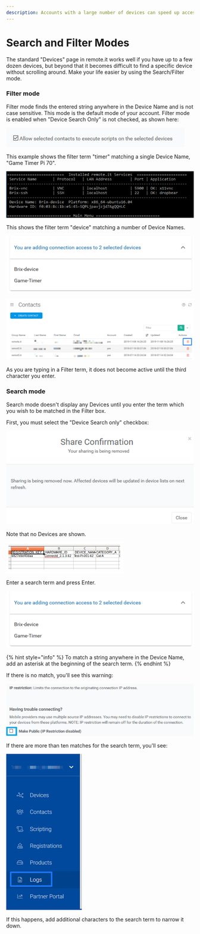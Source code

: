 ```yaml
---
description: Accounts with a large number of devices can speed up access using this mode
---
```


# Search and Filter Modes

The standard "Devices" page in remote.it works well if you have up to a few dozen devices, but beyond that it becomes difficult to find a specific device without scrolling around.  Make your life easier by using the Search/Filter mode.

### Filter mode

Filter mode finds the entered string anywhere in the Device Name and is not case sensitive.  This mode is the default mode of your account.   Filter mode is enabled when "Device Search Only" is not checked, as shown here:

![](../../../.gitbook/assets/image%20%28289%29.png)

This example shows the filter term "timer" matching a single Device Name, "Game Timer Pi 70".

![](../../../.gitbook/assets/image%20%28474%29.png)

This shows the filter term "device" matching a number of Device Names.

![](../../../.gitbook/assets/image%20%28344%29.png)

![](../../../.gitbook/assets/image%20%2865%29.png)

As you are typing in a Filter term, it does not become active until the third character you enter.

### Search mode

Search mode doesn't display any Devices until you enter the term which you wish to be matched in the Filter box.

First, you must select the "Device Search only" checkbox:

![](../../../.gitbook/assets/image%20%28409%29.png)

Note that no Devices are shown.

![](../../../.gitbook/assets/image%20%28174%29.png)

Enter a search term and press Enter.  

![](../../../.gitbook/assets/image%20%28402%29.png)

{% hint style="info" %}
To match a string anywhere in the Device Name, add an asterisk at the beginning of the search term.
{% endhint %}

If there is no match, you'll see this warning:

![](../../../.gitbook/assets/image%20%28188%29.png)

If there are more than ten matches for the search term, you'll see:

![](../../../.gitbook/assets/image%20%2850%29.png)

If this happens, add additional characters to the search term to narrow it down.

